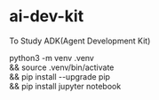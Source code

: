 # ai-dev-kit
To Study ADK(Agent Development Kit)

python3 -m venv .venv \
    && source .venv/bin/activate \
    && pip install --upgrade pip \
    && pip install jupyter notebook
